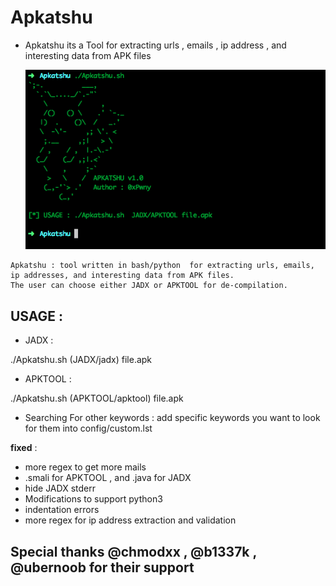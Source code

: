 # Apkatshu
- Apkatshu its a Tool for extracting urls , emails , ip address , and interesting data from APK files

  <img src="img/Apkatshu.png" alt="apkatshu">

```text
Apkatshu : tool written in bash/python  for extracting urls, emails, ip addresses, and interesting data from APK files. 
The user can choose either JADX or APKTOOL for de-compilation.
```

## USAGE :
- JADX : 

./Apkatshu.sh (JADX/jadx) file.apk

- APKTOOL : 

./Apkatshu.sh (APKTOOL/apktool) file.apk

- Searching For other keywords :
  add specific keywords you want to look for them into config/custom.lst
  
  
**fixed** :

- more regex to get more mails 
- .smali for APKTOOL , and .java for JADX
- hide JADX stderr
- Modifications to support python3
- indentation errors
- more regex for ip address extraction and validation


## Special thanks @chmodxx , @b1337k , @ubernoob for their support
